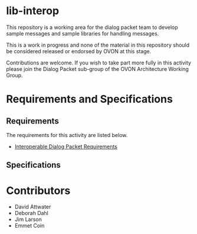 # lib-interop

This repository is a working area for the dialog packet team to develop sample messages and sample libraries for handling messages.

This is a work in progress and none of the material in this repository should be considered released or endorsed by OVON at this stage.

Contributions are welcome. If you wish to take part more fully in this activity please join the Dialog Packet sub-group of the OVON Architecture Working Group.

# Requirements and Specifications

## Requirements

The requirements for this activity are listed below.

- [Interoperable Dialog Packet Requirements](https://docs.google.com/document/d/18K17gb_sdj8dr3KB72hc0AVpVF9nRdGQWdjbe5AUjaw/edit)

## Specifications

# Contributors

- David Attwater
- Deborah Dahl
- Jim Larson
- Emmet Coin

